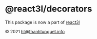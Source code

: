 @react3l/decorators
===================

This package is now a part of [react3l](https://github.com/react3l/react3l)

&copy; 2021 [ht@thanhtunguet.info](mailto:<ht@thanhtunguet.info>)

